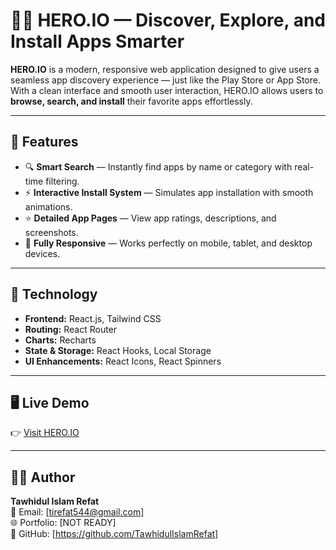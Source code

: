 # 🦸‍♂️ HERO.IO — Discover, Explore, and Install Apps Smarter

**HERO.IO** is a modern, responsive web application designed to give users a seamless app discovery experience — just like the Play Store or App Store.  
With a clean interface and smooth user interaction, HERO.IO allows users to **browse, search, and install** their favorite apps effortlessly.

---

## 🚀 Features

- 🔍 **Smart Search** — Instantly find apps by name or category with real-time filtering.  
- ⚡ **Interactive Install System** — Simulates app installation with smooth animations.  
- ⭐ **Detailed App Pages** — View app ratings, descriptions, and screenshots.    
- 📱 **Fully Responsive** — Works perfectly on mobile, tablet, and desktop devices.  
---
## 🧠 Technology

- **Frontend:** React.js, Tailwind CSS  
- **Routing:** React Router  
- **Charts:** Recharts  
- **State & Storage:** React Hooks, Local Storage  
- **UI Enhancements:** React Icons, React Spinners 
---
## 🖥️ Live Demo

👉 [Visit HERO.IO](https://hero-apps-1.netlify.app/)

---
## 🧑‍💻 Author

**Tawhidul Islam Refat**  
📧 Email: [tirefat544@gmail.com]  
🌐 Portfolio: [NOT READY]  
🐙 GitHub: [https://github.com/TawhidulIslamRefat]
